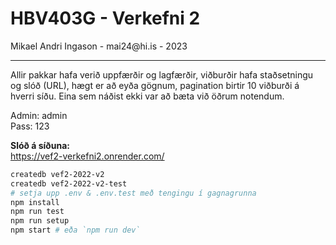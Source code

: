# HBV403G - Verkefni 2
Mikael Andri Ingason - mai24@<span>hi.is - 2023

---
Allir pakkar hafa verið uppfærðir og lagfærðir, viðburðir hafa staðsetningu og slóð (URL), hægt er að eyða gögnum, pagination birtir 10 viðburði á hverri síðu.
Eina sem náðist ekki var að bæta við öðrum notendum.


Admin: admin  
Pass:  123  

**Slóð á síðuna:**  
https://vef2-verkefni2.onrender.com/

```bash
createdb vef2-2022-v2
createdb vef2-2022-v2-test
# setja upp .env & .env.test með tengingu í gagnagrunna
npm install
npm run test
npm run setup
npm start # eða `npm run dev`
```
